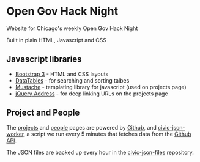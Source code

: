 # Open Gov Hack Night

Website for Chicago's weekly Open Gov Hack Night

Built in plain HTML, Javascript and CSS

## Javascript libraries

* [Bootstrap 3](getbootstrap.com) - HTML and CSS layouts
* [DataTables](datatables.net) - for searching and sorting talbes
* [Mustache](github.com/janl/mustache.js) - templating library for javascript (used on projects page)
* [jQuery Address](github.com/asual/jquery-address) - for deep linking URLs on the projects page

## Project and People

The [projects](http://opengovhacknight.org/projects.html) and [people](http://opengovhacknight.org/people.html) pages are powered by [Github](https://github.com/), and [civic-json-worker](https://github.com/open-city/civic-json-worker), 
a script we run every 5 minutes that fetches data from the [Github API](http://developer.github.com/). 

The JSON files are backed up every hour in the [civic-json-files](https://github.com/open-city/civic-json-files) repository.
